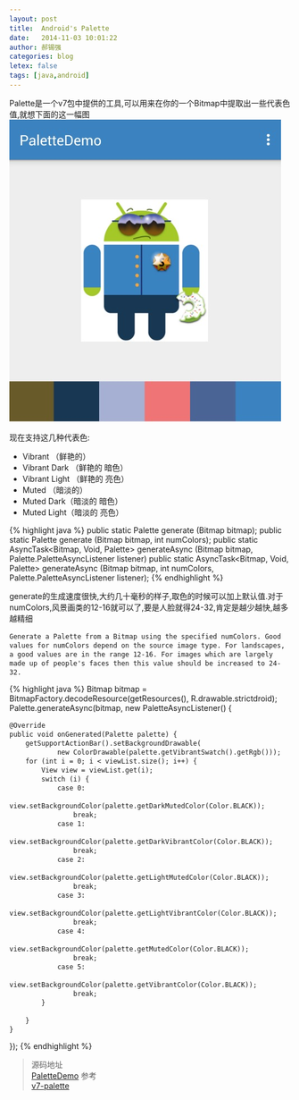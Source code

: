 ```yaml
---
layout: post
title:  Android's Palette
date:   2014-11-03 10:01:22
author: 郝锡强
categories: blog
letex: false
tags: [java,android]
---
```

Palette是一个v7包中提供的工具,可以用来在你的一个Bitmap中提取出一些代表色值,就想下面的这一幅图<br />
![palette01](../img/palette01.png)
<!-- more -->
现在支持这几种代表色:

* Vibrant （鲜艳的）
* Vibrant Dark （鲜艳的 暗色）
* Vibrant Light （鲜艳的 亮色）
* Muted （暗淡的）
* Muted Dark（暗淡的 暗色）
* Muted Light（暗淡的 亮色）

{% highlight java %}
public static Palette generate (Bitmap bitmap);
public static Palette generate (Bitmap bitmap, int numColors);
public static AsyncTask<Bitmap, Void, Palette> generateAsync (Bitmap bitmap, Palette.PaletteAsyncListener listener)
public static AsyncTask<Bitmap, Void, Palette> generateAsync (Bitmap bitmap, int numColors, Palette.PaletteAsyncListener listener);
{% endhighlight %}

generate的生成速度很快,大约几十毫秒的样子,取色的时候可以加上默认值.对于numColors,风景画类的12-16就可以了,要是人脸就得24-32,肯定是越少越快,越多越精细
```
Generate a Palette from a Bitmap using the specified numColors. Good values for numColors depend on the source image type. For landscapes, a good values are in the range 12-16. For images which are largely made up of people's faces then this value should be increased to 24-32.
```
{% highlight java %}
Bitmap bitmap = BitmapFactory.decodeResource(getResources(), R.drawable.strictdroid);
Palette.generateAsync(bitmap, new PaletteAsyncListener() {

    @Override
    public void onGenerated(Palette palette) {
        getSupportActionBar().setBackgroundDrawable(
                new ColorDrawable(palette.getVibrantSwatch().getRgb()));
        for (int i = 0; i < viewList.size(); i++) {
            View view = viewList.get(i);
            switch (i) {
                case 0:
                    view.setBackgroundColor(palette.getDarkMutedColor(Color.BLACK));
                    break;
                case 1:
                    view.setBackgroundColor(palette.getDarkVibrantColor(Color.BLACK));
                    break;
                case 2:
                    view.setBackgroundColor(palette.getLightMutedColor(Color.BLACK));
                    break;
                case 3:
                    view.setBackgroundColor(palette.getLightVibrantColor(Color.BLACK));
                    break;
                case 4:
                    view.setBackgroundColor(palette.getMutedColor(Color.BLACK));
                    break;
                case 5:
                    view.setBackgroundColor(palette.getVibrantColor(Color.BLACK));
                    break;
            }

        }
    }
});
{% endhighlight %}
>源码地址<br />
[PaletteDemo](https://github.com/Haoxiqiang/BlogCode/tree/master/PaletteDemo)
>参考<br />
[v7-palette](https://developer.android.com/reference/android/support/v7/graphics/Palette.html)